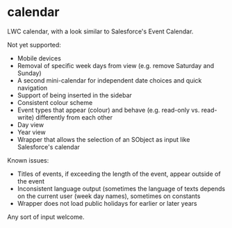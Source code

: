 # calendar
LWC calendar, with a look similar to Salesforce's Event Calendar.

Not yet supported:

- Mobile devices
- Removal of specific week days from view (e.g. remove Saturday and Sunday)
- A second mini-calendar for independent date choices and quick navigation
- Support of being inserted in the sidebar
- Consistent colour scheme
- Event types that appear (colour) and behave (e.g. read-only vs. read-write) differently from each other
- Day view
- Year view
- Wrapper that allows the selection of an SObject as input like Salesforce's calendar

Known issues:

- Titles of events, if exceeding the length of the event, appear outside of the event
- Inconsistent language output (sometimes the language of texts depends on the current user (week day names), sometimes on constants
- Wrapper does not load public holidays for earlier or later years

Any sort of input welcome.